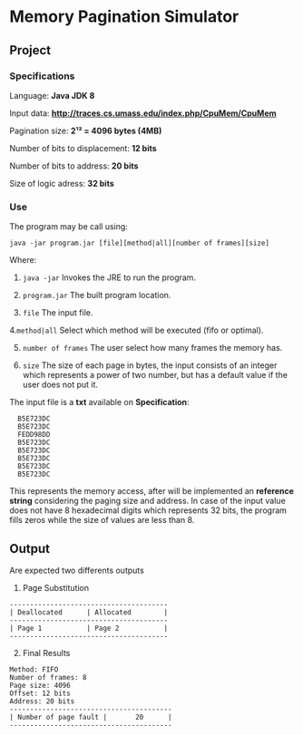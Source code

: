 # Memory Pagination Simulator

## Project ##

### Specifications ###

Language: **Java JDK 8**

Input data: **http://traces.cs.umass.edu/index.php/CpuMem/CpuMem**

Pagination size: **2¹² = 4096 bytes (4MB)**

Number of bits to displacement: **12 bits**

Number of bits to address: **20 bits**

Size of logic adress: **32 bits**

### Use ###

The program may be call using:

`java -jar program.jar [file][method|all][number of frames][size]`

Where:

  1. `java -jar` Invokes the JRE to run the program.

  2. `program.jar` The built program location.

  3. `file` The input file.

  4.`method|all` Select which method will be executed (fifo or optimal).  

  5. `number of frames` The user select how many frames the memory has.   

  6. `size` The size of each page in bytes, the input consists of an integer which represents a power of two number, but has a default value if the user does not put it. 

The input file is a **txt** available on **Specification**:

```
  B5E723DC
  B5E723DC
  FEDD98DD
  B5E723DC
  B5E723DC
  B5E723DC
  B5E723DC
  B5E723DC
```
This represents the memory access, after will be implemented an **reference string** considering the paging size and address.
In case of the input value does not have 8 hexadecimal digits which represents 32 bits, the program fills zeros while the size of values are less than 8.

## Output ## 

Are expected two differents outputs

1. Page Substitution
```
---------------------------------------
| Deallocated      | Allocated        | 
---------------------------------------
| Page 1           | Page 2           | 
---------------------------------------
```
2. Final Results
```
Method: FIFO
Number of frames: 8
Page size: 4096
Offset: 12 bits
Address: 20 bits
----------------------------------------
| Number of page fault |       20      |
----------------------------------------
```

